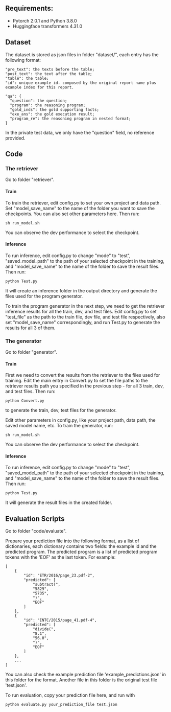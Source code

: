 ## Requirements:

- Pytorch 2.0.1 and Python 3.8.0
- Huggingface transformers 4.31.0

## Dataset
The dataset is stored as json files in folder "dataset/", each entry has the following format:

```
"pre_text": the texts before the table;
"post_text": the text after the table;
"table": the table;
"id": unique example id. composed by the original report name plus example index for this report. 

"qa": {
  "question": the question;
  "program": the reasoning program;
  "gold_inds": the gold supporting facts;
  "exe_ans": the gold execution result;
  "program_re": the reasoning program in nested format;
}
```
In the private test data, we only have the "question" field, no reference provided. 

## Code

### The retriever
Go to folder "retriever".

#### Train
To train the retriever, edit config.py to set your own project and data path. Set "model_save_name" to the name of the folder you want to save the checkpoints. You can also set other parameters here. Then run:

```
sh run_model.sh
```

You can observe the dev performance to select the checkpoint. 

#### Inference
To run inference, edit config.py to change "mode" to "test", "saved_model_path" to the path of your selected checkpoint in the training, and "model_save_name" to the name of the folder to save the result files. Then run:

```
python Test.py
```

It will create an inference folder in the output directory and generate the files used for the program generator. 

To train the program generator in the next step, we need to get the retriever inference results for all the train, dev, and test files. Edit config.py to set "test_file" as the path to the train file, dev file, and test file respectively, also set "model_save_name" correspondingly, and run Test.py to generate the results for all 3 of them. 

### The generator
Go to folder "generator".

#### Train
First we need to convert the results from the retriever to the files used for training. Edit the main entry in Convert.py to set the file paths to the retriever results path you specified in the previous step - for all 3 train, dev, and test files. Then run:

```
python Convert.py
```

to generate the train, dev, test files for the generator. 

Edit other parameters in config.py, like your project path, data path, the saved model name, etc. To train the generator, run:

```
sh run_model.sh
```

You can observe the dev performance to select the checkpoint. 

#### Inference
To run inference, edit config.py to change "mode" to "test", "saved_model_path" to the path of your selected checkpoint in the training, and "model_save_name" to the name of the folder to save the result files. Then run:

```
python Test.py
```

It will generate the result files in the created folder. 


## Evaluation Scripts
Go to folder "code/evaluate".

Prepare your prediction file into the following format, as a list of dictionaries, each dictionary contains two fields: the example id and the predicted program. The predicted program is a list of predicted program tokens with the 'EOF' as the last token. For example:
```
[
    {
        "id": "ETR/2016/page_23.pdf-2",
        "predicted": [
            "subtract(",
            "5829",
            "5735",
            ")",
            "EOF"
        ]
    },
    {
        "id": "INTC/2015/page_41.pdf-4",
        "predicted": [
            "divide(",
            "8.1",
            "56.0",
            ")",
            "EOF"
        ]
    },
    ...
]
```

You can also check the example prediction file 'example_predictions.json' in this folder for the format. Another file in this folder is the original test file 'test.json'. 

To run evaluation, copy your prediction file here, and run with
```
python evaluate.py your_prediction_file test.json
```



